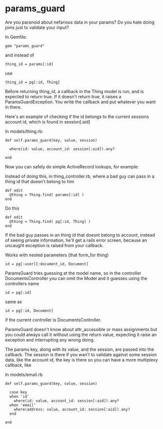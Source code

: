 params_guard
============

Are you paranoid about nefarious data in your params?  Do you hate doing joins
just to validate your input?

In Gemfile:

    gem "params_guard"

and instead of

    thing_id = params[:id]

use

    thing_id = pg[:id, Thing]


Before returning thing_id, a callback in the Thing model is run, and is
expected to return true.  If it doesn't return true, it raises a
ParamsGuardException. You write the callback and put whatever you want in
there.  

Here's an example of checking if the id belongs to the current sessions
account id, which is found in session[:aid] 

In models/thing.rb:

    def self.params_guard(key, value, session)

      where(id: value, account_id: session[:aid]).any?

    end


Now you can safely do simple ActiveRecord lookups, for example:

Instead of doing this, in thing_controller.rb, where a bad guy can pass in a
thing id that doesn't belong to him

    def edit
      @thing = Thing.find( params[:id] )
    end

Do this

    def edit
      @thing = Thing.find( pg[:id, Thing] )
    end

If the bad guy passes in an thing id that doesnt belong to account, instead of
seeing private information, he'll get a rails error screen, because an uncaught
exception is raised from your callback.


Works with nested parameters (that form_for thing)

    id = pg[:user][:document_id, Document]

ParamsGuard tries guessing at the model name, so in the controller
DocumentsController you can omit the Model and it guesses using the controllers
name

    id = pg[:id]

same as

    id = pg[:id, Document]

if the current controller is DocumentsController.

ParamsGuard doesn't know about attr_accessible or mass assignments but you
could always call it without using the return value, expecting it raise an
exception and interrupting any wrong doing.

The params key, along with its value, and the session, are passed into the
callback.  The session is there if you wan't to validate against some session
data, like the account id, the key is there so you can have a more multiplexy
callback, like

In models/email.rb

    def self.params_guard(key, value, session)

      case key
      when 'id'      
        where(id: value, account_id: session[:aid]).any?
      when 'email'
        where(address: value, account_id: session[:aid]).any?
      end

    end

